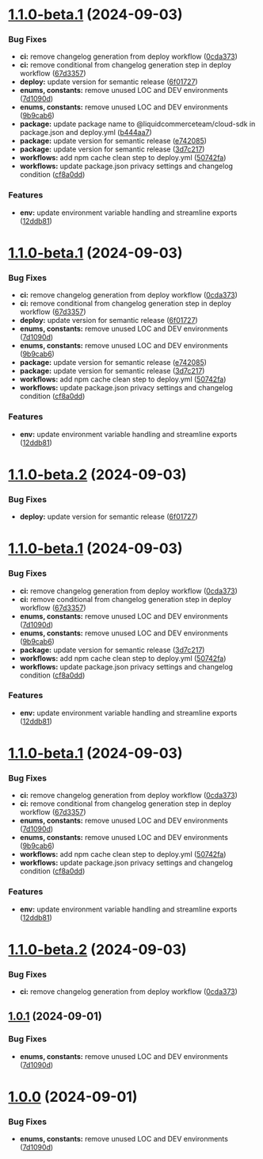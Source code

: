 # [1.1.0-beta.1](https://github.com/liquidcommerce/cloud-sdk/compare/v1.0.0...v1.1.0-beta.1) (2024-09-03)


### Bug Fixes

* **ci:** remove changelog generation from deploy workflow ([0cda373](https://github.com/liquidcommerce/cloud-sdk/commit/0cda373358ed87815baa94289f31e397c14d2ca3))
* **ci:** remove conditional from changelog generation step in deploy workflow ([67d3357](https://github.com/liquidcommerce/cloud-sdk/commit/67d3357936d6ad95b6cfed18658067e5d4ee5cee))
* **deploy:** update version for semantic release ([6f01727](https://github.com/liquidcommerce/cloud-sdk/commit/6f017272ef496ebf110c567e6db3e40232cb52ac))
* **enums, constants:** remove unused LOC and DEV environments ([7d1090d](https://github.com/liquidcommerce/cloud-sdk/commit/7d1090db18bc6f169094bc019c42b38899f6b20c))
* **enums, constants:** remove unused LOC and DEV environments ([9b9cab6](https://github.com/liquidcommerce/cloud-sdk/commit/9b9cab690a8191649944acf248b2a285dd7c69ea))
* **package:** update package name to @liquidcommerceteam/cloud-sdk in package.json and deploy.yml ([b444aa7](https://github.com/liquidcommerce/cloud-sdk/commit/b444aa756105850ac863b447f5c09262f3b72d0b))
* **package:** update version for semantic release ([e742085](https://github.com/liquidcommerce/cloud-sdk/commit/e742085806e1ee343491355409da9a0b974e2641))
* **package:** update version for semantic release ([3d7c217](https://github.com/liquidcommerce/cloud-sdk/commit/3d7c217a05df29cf98b0ce3cc148b84a5b2d1251))
* **workflows:** add npm cache clean step to deploy.yml ([50742fa](https://github.com/liquidcommerce/cloud-sdk/commit/50742fa72ea55de7c25f6ae50fca64e6b885e333))
* **workflows:** update package.json privacy settings and changelog condition ([cf8a0dd](https://github.com/liquidcommerce/cloud-sdk/commit/cf8a0dd2debb0e5aa077f391030fca8b4082163e))


### Features

* **env:** update environment variable handling and streamline exports ([12ddb81](https://github.com/liquidcommerce/cloud-sdk/commit/12ddb81c6c6b56707d30bfa742ad65956ef443ad))

# [1.1.0-beta.1](https://github.com/liquidcommerce/cloud-sdk/compare/v1.0.0...v1.1.0-beta.1) (2024-09-03)


### Bug Fixes

* **ci:** remove changelog generation from deploy workflow ([0cda373](https://github.com/liquidcommerce/cloud-sdk/commit/0cda373358ed87815baa94289f31e397c14d2ca3))
* **ci:** remove conditional from changelog generation step in deploy workflow ([67d3357](https://github.com/liquidcommerce/cloud-sdk/commit/67d3357936d6ad95b6cfed18658067e5d4ee5cee))
* **deploy:** update version for semantic release ([6f01727](https://github.com/liquidcommerce/cloud-sdk/commit/6f017272ef496ebf110c567e6db3e40232cb52ac))
* **enums, constants:** remove unused LOC and DEV environments ([7d1090d](https://github.com/liquidcommerce/cloud-sdk/commit/7d1090db18bc6f169094bc019c42b38899f6b20c))
* **enums, constants:** remove unused LOC and DEV environments ([9b9cab6](https://github.com/liquidcommerce/cloud-sdk/commit/9b9cab690a8191649944acf248b2a285dd7c69ea))
* **package:** update version for semantic release ([e742085](https://github.com/liquidcommerce/cloud-sdk/commit/e742085806e1ee343491355409da9a0b974e2641))
* **package:** update version for semantic release ([3d7c217](https://github.com/liquidcommerce/cloud-sdk/commit/3d7c217a05df29cf98b0ce3cc148b84a5b2d1251))
* **workflows:** add npm cache clean step to deploy.yml ([50742fa](https://github.com/liquidcommerce/cloud-sdk/commit/50742fa72ea55de7c25f6ae50fca64e6b885e333))
* **workflows:** update package.json privacy settings and changelog condition ([cf8a0dd](https://github.com/liquidcommerce/cloud-sdk/commit/cf8a0dd2debb0e5aa077f391030fca8b4082163e))


### Features

* **env:** update environment variable handling and streamline exports ([12ddb81](https://github.com/liquidcommerce/cloud-sdk/commit/12ddb81c6c6b56707d30bfa742ad65956ef443ad))

# [1.1.0-beta.2](https://github.com/liquidcommerce/cloud-sdk/compare/v1.1.0-beta.1...v1.1.0-beta.2) (2024-09-03)


### Bug Fixes

* **deploy:** update version for semantic release ([6f01727](https://github.com/liquidcommerce/cloud-sdk/commit/6f017272ef496ebf110c567e6db3e40232cb52ac))

# [1.1.0-beta.1](https://github.com/liquidcommerce/cloud-sdk/compare/v1.0.0...v1.1.0-beta.1) (2024-09-03)


### Bug Fixes

* **ci:** remove changelog generation from deploy workflow ([0cda373](https://github.com/liquidcommerce/cloud-sdk/commit/0cda373358ed87815baa94289f31e397c14d2ca3))
* **ci:** remove conditional from changelog generation step in deploy workflow ([67d3357](https://github.com/liquidcommerce/cloud-sdk/commit/67d3357936d6ad95b6cfed18658067e5d4ee5cee))
* **enums, constants:** remove unused LOC and DEV environments ([7d1090d](https://github.com/liquidcommerce/cloud-sdk/commit/7d1090db18bc6f169094bc019c42b38899f6b20c))
* **enums, constants:** remove unused LOC and DEV environments ([9b9cab6](https://github.com/liquidcommerce/cloud-sdk/commit/9b9cab690a8191649944acf248b2a285dd7c69ea))
* **package:** update version for semantic release ([3d7c217](https://github.com/liquidcommerce/cloud-sdk/commit/3d7c217a05df29cf98b0ce3cc148b84a5b2d1251))
* **workflows:** add npm cache clean step to deploy.yml ([50742fa](https://github.com/liquidcommerce/cloud-sdk/commit/50742fa72ea55de7c25f6ae50fca64e6b885e333))
* **workflows:** update package.json privacy settings and changelog condition ([cf8a0dd](https://github.com/liquidcommerce/cloud-sdk/commit/cf8a0dd2debb0e5aa077f391030fca8b4082163e))


### Features

* **env:** update environment variable handling and streamline exports ([12ddb81](https://github.com/liquidcommerce/cloud-sdk/commit/12ddb81c6c6b56707d30bfa742ad65956ef443ad))

# [1.1.0-beta.1](https://github.com/liquidcommerce/cloud-sdk/compare/v1.0.0...v1.1.0-beta.1) (2024-09-03)


### Bug Fixes

* **ci:** remove changelog generation from deploy workflow ([0cda373](https://github.com/liquidcommerce/cloud-sdk/commit/0cda373358ed87815baa94289f31e397c14d2ca3))
* **ci:** remove conditional from changelog generation step in deploy workflow ([67d3357](https://github.com/liquidcommerce/cloud-sdk/commit/67d3357936d6ad95b6cfed18658067e5d4ee5cee))
* **enums, constants:** remove unused LOC and DEV environments ([7d1090d](https://github.com/liquidcommerce/cloud-sdk/commit/7d1090db18bc6f169094bc019c42b38899f6b20c))
* **enums, constants:** remove unused LOC and DEV environments ([9b9cab6](https://github.com/liquidcommerce/cloud-sdk/commit/9b9cab690a8191649944acf248b2a285dd7c69ea))
* **workflows:** add npm cache clean step to deploy.yml ([50742fa](https://github.com/liquidcommerce/cloud-sdk/commit/50742fa72ea55de7c25f6ae50fca64e6b885e333))
* **workflows:** update package.json privacy settings and changelog condition ([cf8a0dd](https://github.com/liquidcommerce/cloud-sdk/commit/cf8a0dd2debb0e5aa077f391030fca8b4082163e))


### Features

* **env:** update environment variable handling and streamline exports ([12ddb81](https://github.com/liquidcommerce/cloud-sdk/commit/12ddb81c6c6b56707d30bfa742ad65956ef443ad))

# [1.1.0-beta.2](https://github.com/liquidcommerce/cloud-sdk/compare/v1.1.0-beta.1...v1.1.0-beta.2) (2024-09-03)


### Bug Fixes

* **ci:** remove changelog generation from deploy workflow ([0cda373](https://github.com/liquidcommerce/cloud-sdk/commit/0cda373358ed87815baa94289f31e397c14d2ca3))

## [1.0.1](https://github.com/liquidcommerce/cloud-sdk/compare/v1.0.0...v1.0.1) (2024-09-01)

### Bug Fixes

* **enums, constants:** remove unused LOC and DEV environments ([7d1090d](https://github.com/liquidcommerce/cloud-sdk/commit/7d1090db18bc6f169094bc019c42b38899f6b20c))


# [1.0.0](https://github.com/liquidcommerce/cloud-sdk/compare/v1.0.0-beta.3...v1.0.0) (2024-09-01)

### Bug Fixes

* **enums, constants:** remove unused LOC and DEV environments ([7d1090d](https://github.com/liquidcommerce/cloud-sdk/commit/7d1090db18bc6f169094bc019c42b38899f6b20c))
